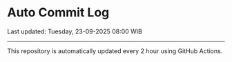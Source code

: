 # Auto Commit Log

Last updated: Tuesday, 23-09-2025 08:00 WIB

---

This repository is automatically updated every 2 hour using GitHub Actions.
